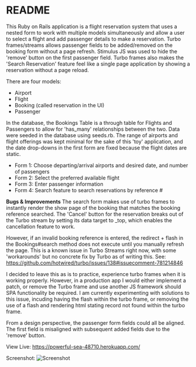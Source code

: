 # README

This Ruby on Rails application is a flight reservation system that uses a nested form to work with multiple models simultaneously and allow a user to select a flight and add passenger details to make a reservation. Turbo frames/streams allows passenger fields to be added/removed on the booking form without a page refresh. Stimulus JS was used to hide the 'remove' button on the first passenger field. Turbo frames also makes the 'Search Reservation' feature feel like a single page application by showing a reservation without a page reload.

There are four models:
- Airport
- Flight
- Booking (called reservation in the UI)
- Passenger

In the database, the Bookings Table is a through table for Flights and Passengers to allow for 'has_many' relationships between the two. Data were seeded in the database using seeds.rb. The range of airports and flight offerings was kept minimal for the sake of this 'toy' application, and the date drop-downs in the first form are fixed because the flight dates are static.

- Form 1: Choose departing/arrival airports and desired date, and number of passengers
- Form 2: Select the preferred available flight
- Form 3: Enter passenger information
- Form 4: Search feature to search reservations by reference #

**Bugs & Improvements**
The search form makes use of turbo frames to instantly render the show page of the booking that matches the booking reference searched. The 'Cancel' button for the reservation breaks out of the Turbo stream by setting its data target to _top, which enables the cancellation feature to work.

However, if an invalid booking reference is entered, the redirect + flash in the Bookings#search method does not execute until you manually refresh the page. This is a known issue in Turbo Streams right now, with some 'workarounds' but no concrete fix by Turbo as of writing this. See:  https://github.com/hotwired/turbo/issues/138#issuecomment-781214846 

I decided to leave this as is to practice, experience turbo frames when it is working properly. However, in a production app I would either implement a patch, or remove the Turbo frame and use another JS framework should SPA functionality be required. I am currently experimenting with solutions to this issue, incuding having the flash within the turbo frame, or removing the use of a flash and rendering html stating record not found within the turbo frame.

From a design perspective, the passenger form fields could all be aligned. The first field is misaligned with subsequent added fields due to the 'remove' button.


View Live: https://powerful-sea-48710.herokuapp.com/ 


Screenshot:
![Screenshot](./Screensht.png?raw=true "")



